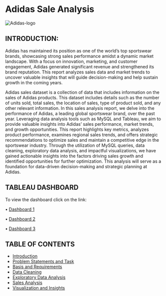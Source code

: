 # Adidas Sale Analysis
![Adidas-logo](https://github.com/user-attachments/assets/ea21146d-ba2f-4e1b-9918-78ecae7f8025)

## INTRODUCTION: ##
Adidas has maintained its position as one of the world’s top sportswear brands, showcasing strong sales performance amidst a dynamic market landscape. With a focus on innovation, marketing, and customer engagement, Adidas generated significant revenue and strengthened its brand reputation. This report analyzes sales data and market trends to uncover valuable insights that will guide decision-making and help sustain growth in the coming years.

Adidas sales dataset is a collection of data that includes information on the sales of Adidas products. This dataset includes details such as the number of units sold, total sales, the location of sales, type of product sold, and any other relevant information.
In this sales analysis report, we delve into the performance of Adidas, a leading global sportswear brand, over the past year. Leveraging data analysis tools such as MySQL and Tableau, we aim to provide valuable insights into Adidas’ sales performance, market trends, and growth opportunities. This report highlights key metrics, analyzes product performance, examines regional sales trends, and offers strategic recommendations to optimize sales and maintain a competitive edge in the sportswear industry. Through the utilization of MySQL queries, data cleaning, exploratory data analysis, and impactful visualizations, we have gained actionable insights into the factors driving sales growth and identified opportunities for further optimization. This analysis will serve as a foundation for data-driven decision-making and strategic planning at Adidas.

## TABLEAU DASHBOARD #
To view the dashboard click on the link:

•	[Dashboard 1]( https://public.tableau.com/app/profile/ahana.podder/viz/AdidasSalesAnalystics/Dashboard1?publish=yes)

•	[Dashboard 2]( https://public.tableau.com/app/profile/ahana.podder/viz/AdidasSalesAnalystics/Dashboard2?publish=yes)

•	[Dashboard 3]( https://public.tableau.com/app/profile/ahana.podder/viz/AdidasSalesAnalystics/Dashboard3?publish=yes)


## TABLE OF CONTENTS ##
- [Introduction]( README.md)
- [Problem Statements and Task]( Problem_Statement_and_Task.md)
- [Basis and Requirements]( Basis_and_Requirements.md)
- [Data Cleaning]( Data_Cleaning.md)
- [Exploratory Data Analysis]( Exploratory_Data_Analysis(EDA).md)
- [Sales Analysis]( Data_Analysis.md)
- [Visualization and Insights]( Visualization_and_Insight.md)

